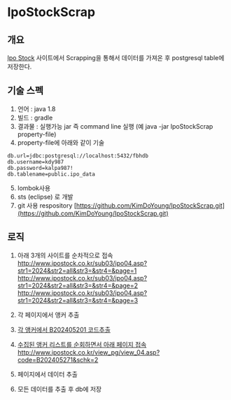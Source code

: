 # IpoStockScrap

## 개요

[Ipo Stock](http://www.ipostock.co.kr/main/main.asp) 사이트에서 Scrapping을 통해서
데이터를 가져온 후 postgresql table에 저장한다.


## 기술 스펙

1. 언어 : java 1.8
2. 빌드 : gradle 
3. 결과물 : 실행가능 jar 즉 command line 실행 (예 java -jar IpoStockScrap property-file)
4. property-file에 아래와 같이 기술
```text
db.url=jdbc:postgresql://localhost:5432/fbhdb
db.username=kdy987
db.password=kalpa987!
db.tablename=public.ipo_data
```
5. lombok사용
6. sts (eclipse) 로 개발
7. git 사용 respository [https://github.com/KimDoYoung/IpoStockScrap.git](https://github.com/KimDoYoung/IpoStockScrap.git) 

## 로직

1. 아래 3개의 사이트를 순차적으로 접속
http://www.ipostock.co.kr/sub03/ipo04.asp?str1=2024&str2=all&str3=&str4=&page=1
http://www.ipostock.co.kr/sub03/ipo04.asp?str1=2024&str2=all&str3=&str4=&page=2
http://www.ipostock.co.kr/sub03/ipo04.asp?str1=2024&str2=all&str3=&str4=&page=3  

2. 각 페이지에서 앵커 추출
<a href="/view_pg/view_04.asp?code=B202405201&amp;schk=2">

3. 각 앵커에서 B202405201 코드추출

4. 수집된 앵커 리스트를 순회하면서 아래 페이지 접속
	http://www.ipostock.co.kr/view_pg/view_04.asp?code=B202405271&schk=2
	
5. 페이지에서 데이터 추출

6. 모든 데이터를 추출 후 db에 저장

	
